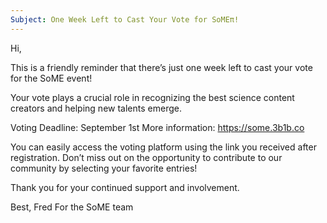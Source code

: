 ```yaml
---
Subject: One Week Left to Cast Your Vote for SoMEπ!
---
```


Hi,

This is a friendly reminder that there’s just one week left to cast your vote for the SoME event!

Your vote plays a crucial role in recognizing the best science content creators and helping new talents emerge.

Voting Deadline: September 1st
More information: https://some.3b1b.co

You can easily access the voting platform using the link you received after registration. Don’t miss out on the opportunity to contribute to our community by selecting your favorite entries!

Thank you for your continued support and involvement.

Best,
Fred
For the SoME team
